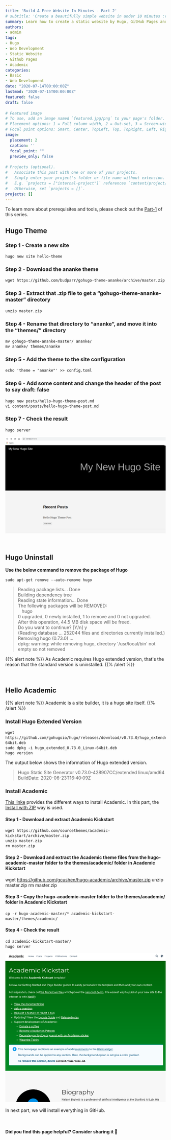 ```yaml
---
title: 'Build A Free Website In Minutes - Part 2'
# subtitle: 'Create a beautifully simple website in under 10 minutes :rocket:'
summary: Learn how to create a static website by Hugo, GitHub Pages and Academic.
authors:
- admin
tags:
- Hugo
- Web Development
- Static Website
- Github Pages
- Academic
categories:
- Basic
- Web Development
date: "2020-07-14T00:00:00Z"
lastmod: "2020-07-15T00:00:00Z"
featured: false
draft: false

# Featured image
# To use, add an image named `featured.jpg/png` to your page's folder.
# Placement options: 1 = Full column width, 2 = Out-set, 3 = Screen-width
# Focal point options: Smart, Center, TopLeft, Top, TopRight, Left, Right, BottomLeft, Bottom, BottomRight
image:
  placement: 2
  caption: ''
  focal_point: ""
  preview_only: false

# Projects (optional).
#   Associate this post with one or more of your projects.
#   Simply enter your project's folder or file name without extension.
#   E.g. `projects = ["internal-project"]` references `content/project/deep-learning/index.md`.
#   Otherwise, set `projects = []`.
projects: []
---
```


To learn more about prerequisites and tools, please check out the [Part-1](https://flycoolman.com/post/build-a-free-website-in-minutes-part-1/) of this series.

## Hugo Theme

### Step 1 - Create a new site  

    hugo new site hello-theme

### Step 2 - Download the ananke theme  

    wget https://github.com/budparr/gohugo-theme-ananke/archive/master.zip

### Step 3 - Extract that .zip file to get a “gohugo-theme-ananke-master” directory  

    unzip master.zip

### Step 4 - Rename that directory to “ananke”, and move it into the “themes/” directory  

    mv gohugo-theme-ananke-master/ ananke/
    mv ananke/ themes/ananke

### Step 5 - Add the theme to the site configuration  

    echo 'theme = "ananke"' >> config.toml

### Step 6 - Add some content and change the header of the post to say draft: false  

    hugo new posts/hello-hugo-theme-post.md
    vi content/posts/hello-hugo-theme-post.md

### Step 7 - Check the result  

    hugo server

![hello-hugo-theme](./hello-hugo-theme.png)  

<br>

## Hugo Uninstall

**Use the below command to remove the package of Hugo**

    sudo apt-get remove --auto-remove hugo

>Reading package lists... Done  
>Building dependency tree  
>Reading state information... Done  
>The following packages will be REMOVED:  
>&nbsp; &nbsp;hugo  
>0 upgraded, 0 newly installed, 1 to remove and 0 not upgraded.  
>After this operation, 44.5 MB disk space will be freed.  
>Do you want to continue? [Y/n] y  
>(Reading database ... 252044 files and directories currently installed.)  
>Removing hugo (0.73.0) ...  
>dpkg: warning: while removing hugo, directory '/usr/local/bin' not empty so not removed

{{% alert note %}}
As Academic requires Hugo extended version, that's the reason that the standard version is uninstalled.
{{% /alert %}}

<br>

## Hello Academic

{{% alert note %}}
Academic is a site builder, it is a hugo site itself.
{{% /alert %}}

### Install Hugo Extended Version

    wget https://github.com/gohugoio/hugo/releases/download/v0.73.0/hugo_extended_0.73.0_Linux-64bit.deb
    sudo dpkg -i hugo_extended_0.73.0_Linux-64bit.deb 
    hugo version

The output below shows the information of Hugo extended version.

>Hugo Static Site Generator v0.73.0-428907CC/extended linux/amd64 BuildDate: 2020-06-23T16:40:09Z

### Install Academic

[This linke](https://sourcethemes.com/academic/docs/install-locally/) provides the different ways to install Academic.
In this part, the [Install with ZIP](https://sourcethemes.com/academic/docs/install-locally/#install-with-zip) way is used.

#### Step 1 - Download and extract Academic Kickstart  

    wget https://github.com/sourcethemes/academic-kickstart/archive/master.zip
    unzip master.zip
    rm master.zip

#### Step 2 - Download and extract the Academic theme files from the hugo-academic-master folder to the themes/academic/ folder in Academic Kickstart  

wget https://github.com/gcushen/hugo-academic/archive/master.zip
unzip master.zip
rm master.zip

#### Step 3 - Copy the hugo-academic-master folder to the themes/academic/ folder in Academic Kickstart  

    cp -r hugo-academic-master/* academic-kickstart-master/themes/academic/

#### Step 4 - Check the result  

    cd academic-kickstart-master/
    hugo server

![hello-academic](./hello-academic.png)

In next part, we will install everything in GitHub.

<br>

#### Did you find this page helpful? Consider sharing it 🙌
